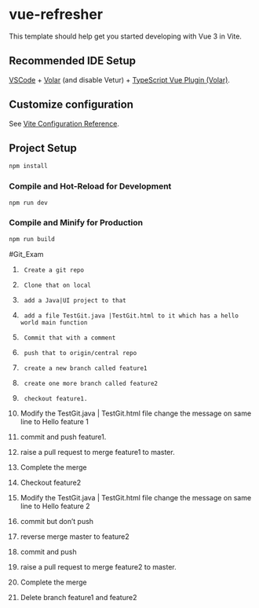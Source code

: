 # vue-refresher

This template should help get you started developing with Vue 3 in Vite.

## Recommended IDE Setup

[VSCode](https://code.visualstudio.com/) + [Volar](https://marketplace.visualstudio.com/items?itemName=Vue.volar) (and disable Vetur) + [TypeScript Vue Plugin (Volar)](https://marketplace.visualstudio.com/items?itemName=Vue.vscode-typescript-vue-plugin).

## Customize configuration

See [Vite Configuration Reference](https://vitejs.dev/config/).

## Project Setup

```sh
npm install
```

### Compile and Hot-Reload for Development

```sh
npm run dev
```

### Compile and Minify for Production

```sh
npm run build
```

#Git_Exam

1.      Create a git repo

2.      Clone that on local

3.      add a Java|UI project to that

4.      add a file TestGit.java |TestGit.html to it which has a hello world main function

5.      Commit that with a comment

6.      push that to origin/central repo

7.      create a new branch called feature1

8.      create one more branch called feature2

9.      checkout feature1. 

10.  Modify the TestGit.java | TestGit.html file change the message on same line to Hello feature  1

11.  commit and push feature1.

12.  raise a pull request to merge feature1 to master.

13.  Complete the merge

14.  Checkout feature2

15.  Modify the TestGit.java | TestGit.html file change the message on same line to Hello feature  2

16.  commit but don’t push

17.  reverse merge master to feature2 

18.  commit and push

19.  raise a pull request to merge feature2 to master.

20.  Complete the merge

21.  Delete branch feature1 and feature2 